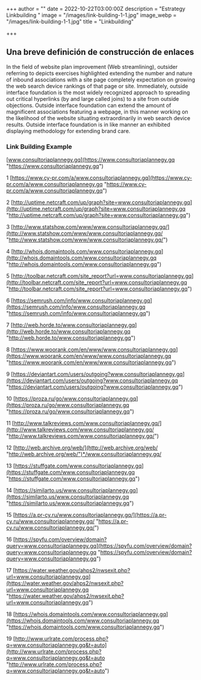 +++
author = ""
date = 2022-10-22T03:00:00Z
description = "Estrategy Linkbuilding "
image = "/images/link-building-1-1.jpg"
image_webp = "/images/link-building-1-1.jpg"
title = "Linkbuilding"

+++
## Una breve definición de construcción de enlaces

In the field of website plan improvement (Web streamlining), outsider referring to depicts exercises highlighted extending the number and nature of inbound associations with a site page completely expectation on growing the web search device rankings of that page or site. Immediately, outside interface foundation is the most widely recognized approach to spreading out critical hyperlinks (by and large called joins) to a site from outside objections. Outside interface foundation can extend the amount of magnificent associations featuring a webpage, in this manner working on the likelihood of the website situating extraordinarily in web search device results. Outside interface foundation is in like manner an exhibited displaying methodology for extending brand care.

### Link Building Example

[www.consultoriaplannegy.gq](https://www.consultoriaplannegy.gq "https://www.consultoriaplannegy.gq")

1 [https://www.cy-pr.com/a/www.consultoriaplannegy.gq](https://www.cy-pr.com/a/www.consultoriaplannegy.gq "https://www.cy-pr.com/a/www.consultoriaplannegy.gq") 

2 [http://uptime.netcraft.com/up/graph?site=www.consultoriaplannegy.gq](http://uptime.netcraft.com/up/graph?site=www.consultoriaplannegy.gq "http://uptime.netcraft.com/up/graph?site=www.consultoriaplannegy.gq") 

3 [http://www.statshow.com/www/www.consultoriaplannegy.gq/](http://www.statshow.com/www/www.consultoriaplannegy.gq/ "http://www.statshow.com/www/www.consultoriaplannegy.gq/") 

4 [http://whois.domaintools.com/www.consultoriaplannegy.gq](http://whois.domaintools.com/www.consultoriaplannegy.gq "http://whois.domaintools.com/www.consultoriaplannegy.gq") 

5 [http://toolbar.netcraft.com/site_report?url=www.consultoriaplannegy.gq](http://toolbar.netcraft.com/site_report?url=www.consultoriaplannegy.gq "http://toolbar.netcraft.com/site_report?url=www.consultoriaplannegy.gq") 

6 [https://semrush.com/info/www.consultoriaplannegy.gq](https://semrush.com/info/www.consultoriaplannegy.gq "https://semrush.com/info/www.consultoriaplannegy.gq") 

7 [http://web.horde.to/www.consultoriaplannegy.gq](http://web.horde.to/www.consultoriaplannegy.gq "http://web.horde.to/www.consultoriaplannegy.gq") 

8 [https://www.woorank.com/en/www/www.consultoriaplannegy.gq](https://www.woorank.com/en/www/www.consultoriaplannegy.gq "https://www.woorank.com/en/www/www.consultoriaplannegy.gq") 

9 [https://deviantart.com/users/outgoing?www.consultoriaplannegy.gq](https://deviantart.com/users/outgoing?www.consultoriaplannegy.gq "https://deviantart.com/users/outgoing?www.consultoriaplannegy.gq") 

10 [https://proza.ru/go/www.consultoriaplannegy.gq](https://proza.ru/go/www.consultoriaplannegy.gq "https://proza.ru/go/www.consultoriaplannegy.gq") 

11 [http://www.talkreviews.com/www.consultoriaplannegy.gq/](http://www.talkreviews.com/www.consultoriaplannegy.gq/ "http://www.talkreviews.com/www.consultoriaplannegy.gq/") 

12 [http://web.archive.org/web/](http://web.archive.org/web/ "http://web.archive.org/web/")*/www.consultoriaplannegy.gq/ 

13 [https://stuffgate.com/www.consultoriaplannegy.gq](https://stuffgate.com/www.consultoriaplannegy.gq "https://stuffgate.com/www.consultoriaplannegy.gq") 

14 [https://similarto.us/www.consultoriaplannegy.gq](https://similarto.us/www.consultoriaplannegy.gq "https://similarto.us/www.consultoriaplannegy.gq") 

15 [https://a.pr-cy.ru/www.consultoriaplannegy.gq/](https://a.pr-cy.ru/www.consultoriaplannegy.gq/ "https://a.pr-cy.ru/www.consultoriaplannegy.gq/") 

16 [https://spyfu.com/overview/domain?query=www.consultoriaplannegy.gq](https://spyfu.com/overview/domain?query=www.consultoriaplannegy.gq "https://spyfu.com/overview/domain?query=www.consultoriaplannegy.gq")

17 [https://water.weather.gov/ahps2/nwsexit.php?url=www.consultoriaplannegy.gq](https://water.weather.gov/ahps2/nwsexit.php?url=www.consultoriaplannegy.gq "https://water.weather.gov/ahps2/nwsexit.php?url=www.consultoriaplannegy.gq") 

18 [https://whois.domaintools.com/www.consultoriaplannegy.gq](https://whois.domaintools.com/www.consultoriaplannegy.gq "https://whois.domaintools.com/www.consultoriaplannegy.gq") 

19 [http://www.urlrate.com/process.php?q=www.consultoriaplannegy.gq&t=auto](http://www.urlrate.com/process.php?q=www.consultoriaplannegy.gq&t=auto "http://www.urlrate.com/process.php?q=www.consultoriaplannegy.gq&t=auto") 